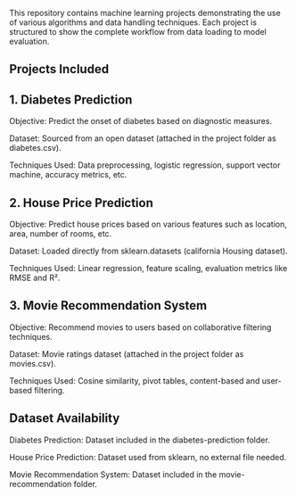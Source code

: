 This repository contains machine learning projects demonstrating the use of various algorithms and data handling techniques. Each project is structured to show the complete workflow from data loading to model evaluation.

## Projects Included

## 1. Diabetes Prediction

Objective: Predict the onset of diabetes based on diagnostic measures.

Dataset: Sourced from an open dataset (attached in the project folder as diabetes.csv).

Techniques Used: Data preprocessing, logistic regression, support vector machine, accuracy metrics, etc.


## 2. House Price Prediction

Objective: Predict house prices based on various features such as location, area, number of rooms, etc.

Dataset: Loaded directly from sklearn.datasets (california Housing dataset).

Techniques Used: Linear regression, feature scaling, evaluation metrics like RMSE and R².


## 3. Movie Recommendation System

Objective: Recommend movies to users based on collaborative filtering techniques.

Dataset: Movie ratings dataset (attached in the project folder as movies.csv).

Techniques Used: Cosine similarity, pivot tables, content-based and user-based filtering.


## Dataset Availability

Diabetes Prediction: Dataset included in the diabetes-prediction folder.

House Price Prediction: Dataset used from sklearn, no external file needed.

Movie Recommendation System: Dataset included in the movie-recommendation folder.

